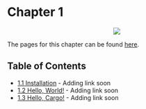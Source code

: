# Chapter 1

<p align="center">
    <img src="https://raw.githubusercontent.com/CodeForeverAndEver/rust-book-adventure/master/rust_img.png">
</p>

The pages for this chapter can be found [here](https://doc.rust-lang.org/book/ch01-00-getting-started.html).

## Table of Contents
  * [1.1 Installation](#) - Adding link soon
  * [1.2 Hello, World!](#) - Adding link soon
  * [1.3 Hello, Cargo!](#) - Adding link soon